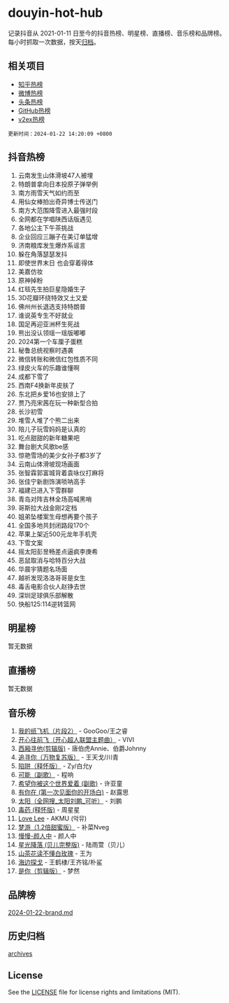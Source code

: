 # douyin-hot-hub

记录抖音从 2021-01-11 日至今的抖音热榜、明星榜、直播榜、音乐榜和品牌榜。每小时抓取一次数据，按天[归档](archives)。

## 相关项目

- [知乎热榜](https://github.com/lonnyzhang423/zhihu-hot-hub)
- [微博热榜](https://github.com/lonnyzhang423/weibo-hot-hub)
- [头条热榜](https://github.com/lonnyzhang423/toutiao-hot-hub)
- [GitHub热榜](https://github.com/lonnyzhang423/github-hot-hub)
- [v2ex热榜](https://github.com/lonnyzhang423/v2ex-hot-hub)


`更新时间：2024-01-22 14:20:09 +0800`

## 抖音热榜

1. 云南发生山体滑坡47人被埋
1. 特朗普拿向日本投原子弹举例
1. 南方雨雪天气如约而至
1. 用仙女棒拍出奇异博士传送门
1. 南方大范围降雪进入最强时段
1. 全网都在学唱陕西话版遇见
1. 各地公主下午茶挑战
1. 企业回应三蹦子在美订单猛增
1. 济南粮库发生爆炸系谣言
1. 躲在角落瑟瑟发抖
1. 即使世界末日 也会穿着得体
1. 美嘉仿妆
1. 原神掉粉
1. 红毯先生拍巨星隐婚生子
1. 3D花瓣环绕特效又土又爱
1. 佛州州长退选支持特朗普
1. 谁说英专生不好就业
1. 国足再迎亚洲杯生死战
1. 熊出没认领瑶一瑶版嘟嘟
1. 2024第一个车厘子蛋糕
1. 秘鲁总统视察时遇袭
1. 微信转账和微信红包性质不同
1. 绿皮火车的乐趣谁懂啊
1. 成都下雪了
1. 西南F4换新年皮肤了
1. 东北把乡爱16也安排上了
1. 贾乃亮宋茜在玩一种新型合拍
1. 长沙初雪
1. 堆雪人堆了个熊二出来
1. 陪儿子玩雪妈妈是认真的
1. 吃点甜甜的新年糖果吧
1. 舞台剧大风歌be感
1. 惊艳雪场的美少女孙子都3岁了
1. 云南山体滑坡现场画面
1. 张智霖郭富城背着袁咏仪打麻将
1. 张佳宁新剧饰演唢呐高手
1. 福建已进入下雪群聊
1. 青岛对阵吉林全场高喊黑哨
1. 哥斯拉大战金刚2定档
1. 姐弟坠楼案生母想再要个孩子
1. 全国多地共封闭路段170个
1. 苹果上架近500元龙年手机壳
1. 下雪文案
1. 摇太阳彭昱畅差点逼疯李庚希
1. 恶鼠取消与哈特百分大战
1. 华晨宇猜题名场面
1. 越祈发现洛洛哥哥是女生
1. 毒舌电影合伙人赵铮去世
1. 深圳足球俱乐部解散
1. 快船125:114逆转篮网

## 明星榜

暂无数据

## 直播榜

暂无数据

## 音乐榜

1. [我的纸飞机（片段2）](https://sf86-cdn-tos.douyinstatic.com/obj/tos-cn-ve-2774/oM2ZrKcg2CD5AeRB2gkeXOFB1IxAGJdZPazYHf) - GooGoo/王之睿
1. [开心往前飞（开心超人联盟主题曲）](https://sf6-cdn-tos.douyinstatic.com/obj/tos-cn-ve-2774/9d8fb7c82cf1421fb93a9fe925275e0a) - VIVI
1. [西厢寻他(剪辑版)](https://sf86-cdn-tos.douyinstatic.com/obj/tos-cn-ve-2774/oUsAVfAQKlRNxEv5qxvIB8o5qmIWUcXbzJKJhw) - 唐伯虎Annie、伯爵Johnny
1. [追寻你（万物复苏版）](https://sf86-cdn-tos.douyinstatic.com/obj/tos-cn-ve-2774/oYeAZJsbjIDit9APmBg8u6uDUQnHmoCf3gbo74) - 王天戈/川青
1. [陷阱（释怀版）](https://sf86-cdn-tos.douyinstatic.com/obj/tos-cn-ve-2774/oE8C21LeZrzKLDFfQYgMzx4GAIHageG5IzayY7) - Zy/白允y
1. [可能（副歌）](https://sf3-cdn-tos.douyinstatic.com/obj/tos-cn-ve-2774/cde1731888894259b333569393c2fb51) - 程响
1. [希望你被这个世界爱着 (副歌)](https://sf86-cdn-tos.douyinstatic.com/obj/tos-cn-ve-2774/oUHCmWQfZlE3QQBKBeD8rCFLpJzPgCpImhsxMt) - 许亚童
1. [有你在 (第一次见面你的开场白)](https://sf3-cdn-tos.douyinstatic.com/obj/tos-cn-ve-2774/oAthrQ3ClJBfI57uBoFEgNDYtNCZ0TSYQQfxQ0) - 赵露思
1. [太阳（全网搜_太阳刘鹏_可听）](https://sf3-cdn-tos.douyinstatic.com/obj/tos-cn-ve-2774/ogWbyIQnlBFImVbeDocRdCIYtBHlbJXgfZMvgz) - 刘鹏
1. [毒药 (释怀版)](https://sf6-cdn-tos.douyinstatic.com/obj/tos-cn-ve-2774/oYILMEAzspdZBIzy4frJNB8ZHPHWAhiwowd4Ad) - 周星星
1. [Love Lee](https://sf86-cdn-tos.douyinstatic.com/obj/tos-cn-ve-2774/o05GbkJGbCBTdDnMtB0fwOYgkeZp23vrWQDQBS) - AKMU (악뮤)
1. [梦游（1.2倍甜蜜版）](https://sf3-cdn-tos.douyinstatic.com/obj/tos-cn-ve-2774/o4gyAUm8hwufoEABmwVIiQtHsFuGzAEEWtNMzo) - 补菜Nveg
1. [慢慢-颜人中](https://sf86-cdn-tos.douyinstatic.com/obj/tos-cn-ve-2774/ocjHNfBXdBxQNC8ZGAeoLMFTUgtBg8bkExunDC) - 颜人中
1. [星光降落 (贝儿完整版)](https://sf86-cdn-tos.douyinstatic.com/obj/tos-cn-ve-2774/okwB9hAwyAtsFFkFBzAX1hOOfQuIoMNs0W2Mwr) - 陆雨萱（贝儿）
1. [山茶花读不懂白玫瑰](https://sf86-cdn-tos.douyinstatic.com/obj/tos-cn-ve-2774/osfn8B7DktrRHEPJgPCfDbw7QDQEkwC16BxZg9) - 王为
1. [海边探戈](https://sf86-cdn-tos.douyinstatic.com/obj/tos-cn-ve-2774/os9gE0VQCGqt6VQkZDyBBYvfSDY0QFe3vVmubn) - 王鹤棣/王齐铭/朴鲨
1. [是你（剪辑版）](https://sf6-cdn-tos.douyinstatic.com/obj/tos-cn-ve-2774/46019dae783c4c969944217fe1cfafc4) - 梦然

## 品牌榜

[2024-01-22-brand.md](archives/2024-01-22-brand.md)

## 历史归档

[archives](archives)

## License

See the [LICENSE](LICENSE) file for license rights and limitations (MIT).
